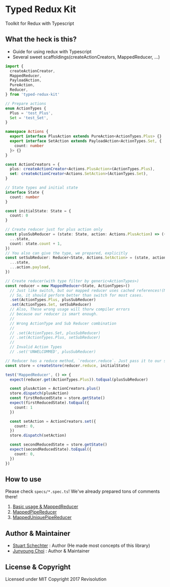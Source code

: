 # Typed Redux Kit

Toolkit for Redux with Typescript

## What the heck is this?

- Guide for using redux with Typescript
- Several sweet scaffoldings(createActionCreators, MappedReducer, ...)

```ts
import {
  createActionCreator,
  MappedReducer,
  PayloadAction,
  PureAction,
  Reducer,
} from 'typed-redux-kit'

// Prepare actions
enum ActionTypes {
  Plus = 'test_Plus',
  Set = 'test_Set',
}

namespace Actions {
  export interface PlusAction extends PureAction<ActionTypes.Plus> {}
  export interface SetAction extends PayloadAction<ActionTypes.Set, {
    count: number
  }> {}
}

const ActionCreators = {
  plus: createActionCreator<Actions.PlusAction>(ActionTypes.Plus),
  set: createActionCreator<Actions.SetAction>(ActionTypes.Set),
}

// State types and initial state
interface State {
  count: number
}

const initialState: State = {
  count: 0
}

// Create reducer just for plus action only
const plusSubReducer = (state: State, action: Actions.PlusAction) => ({
  ...state,
  count: state.count + 1,
})
// You also can give the type, we prepared, explicitly
const setSubReducer: Reducer<State, Actions.SetAction> = (state, action) => ({
  ...state,
  ...action.payload,
})

// Create reducer(with type filter by generic<ActionTypes>)
const reducer = new MappedReducer<State, ActionTypes>()
  // Just like switch, but our mapped reducer uses cached references!(Native Map)
  // So, it should perform better than switch for most cases.
  .set(ActionTypes.Plus, plusSubReducer)
  .set(ActionTypes.Set, setSubReducer)
  // Also, These wrong usage will thorw compiler errors
  // because our reducer is smart enough.
  //
  // Wrong ActionType and Sub Reducer combination
  //
  // .set(ActionTypes.Set, plusSubReducer)
  // .set(ActionTypes.Plus, setSubReducer)
  //
  // Invalid Action Types
  // .set('UNWELCOMMED', plusSubReducer)

// Reducer has a reduce method, `reducer.reduce`. Just pass it to our store!
const store = createStore(reducer.reduce, initialState)

test('MappedReducer', () => {
  expect(reducer.get(ActionTypes.Plus)).toEqual(plusSubReducer)

  const plusAction = ActionCreators.plus()
  store.dispatch(plusAction)
  const firstReducedState = store.getState()
  expect(firstReducedState).toEqual({
    count: 1
  })

  const setAction = ActionCreators.set({
    count: 0,
  })
  store.dispatch(setAction)

  const secondReducedState = store.getState()
  expect(secondReducedState).toEqual({
    count: 0,
  })
})
```

## How to use

Please check `specs/*.spec.ts`! We've already prepared tons of comments there!

1. [Basic usage & MappedReducer](./src/specs/mapped-reducer.spec.ts)
2. [MappedPipeReducer](./src/specs/mapped-pipe-reducer.spec.ts)
3. [MappedUniquePipeReducer](./src/specs/mapped-unique-pipe-reducer.spec.ts)

## Author & Maintainer

- [Stuart Schechter](https://github.com/UppaJung) : Author (He made most concepts of this library)
- [Junyoung Choi](https://github.com/rokt33r) : Author & Maintainer

## License & Copyright

Licensed under MIT
Copyright 2017 Revisolution
